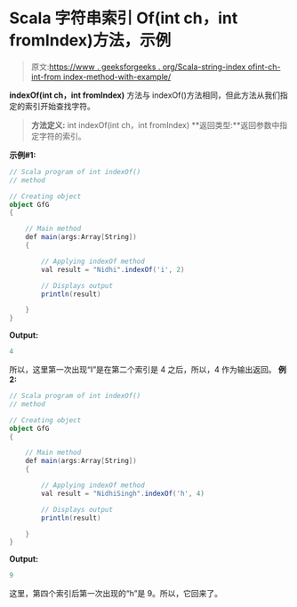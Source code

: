# Scala 字符串索引 Of(int ch，int fromIndex)方法，示例

> 原文:[https://www . geeksforgeeks . org/Scala-string-index ofint-ch-int-from index-method-with-example/](https://www.geeksforgeeks.org/scala-string-indexofint-ch-int-fromindex-method-with-example/)

**indexOf(int ch，int fromIndex)** 方法与 indexOf()方法相同，但此方法从我们指定的索引开始查找字符。

> **方法定义:** int indexOf(int ch，int fromIndex)
> **返回类型:**返回参数中指定字符的索引。

**示例#1:**

```scala
// Scala program of int indexOf()
// method

// Creating object
object GfG
{ 

    // Main method
    def main(args:Array[String])
    {

        // Applying indexOf method
        val result = "Nidhi".indexOf('i', 2)

        // Displays output
        println(result)

    }
} 
```

**Output:**

```scala
4

```

所以，这里第一次出现“I”是在第二个索引是 4 之后，所以，4 作为输出返回。
**例 2:**

```scala
// Scala program of int indexOf()
// method

// Creating object
object GfG
{ 

    // Main method
    def main(args:Array[String])
    {

        // Applying indexOf method
        val result = "NidhiSingh".indexOf('h', 4)

        // Displays output
        println(result)

    }
} 
```

**Output:**

```scala
9

```

这里，第四个索引后第一次出现的“h”是 9。所以，它回来了。